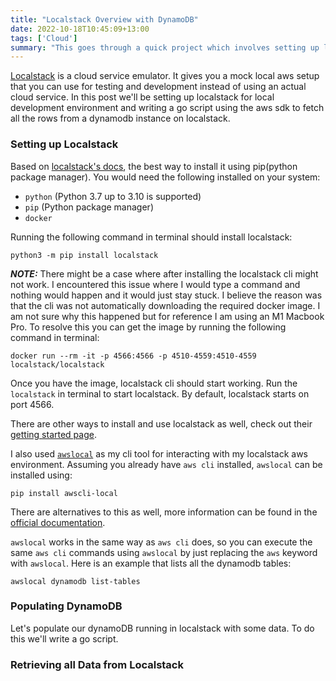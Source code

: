 ```yaml
---
title: "Localstack Overview with DynamoDB"
date: 2022-10-18T10:45:09+13:00
tags: ['Cloud']
summary: "This goes through a quick project which involves setting up localstack as a cloud dev/testing environment and writing a go script using the aws sdk for it."
---
```


[Localstack](https://localstack.cloud/) is a cloud service emulator. It gives you a mock local aws setup that you can use for testing and development instead of using an actual cloud service. In this post we'll be setting up localstack for local development environment and writing a go script using the aws sdk to fetch all the rows from a dynamodb instance on localstack.

### Setting up Localstack
Based on [localstack's docs](https://docs.localstack.cloud/get-started/), the best way to install it using pip(python package manager). You would need the following installed on your system:
- `python` (Python 3.7 up to 3.10 is supported)
- `pip` (Python package manager)
- `docker`

Running the following command in terminal should install localstack:
```console
python3 -m pip install localstack
```
**_NOTE:_**  There might be a case where after installing the localstack cli might not work. I encountered this issue where I would type a command and nothing would happen and it would just stay stuck. I believe the reason was that the cli was not automatically downloading the required docker image. I am not sure why this happened but for reference I am using an M1 Macbook Pro. To resolve this you can get the image by running the following command in terminal:
```console
docker run --rm -it -p 4566:4566 -p 4510-4559:4510-4559 localstack/localstack
```
Once you have the image, localstack cli should start working. Run the `localstack` in terminal to start localstack. By default, localstack starts on port 4566.

There are other ways to install and use localstack as well, check out their [getting started page](https://docs.localstack.cloud/get-started/).

I also used [`awslocal`](https://github.com/localstack/awscli-local) as my cli tool for interacting with my localstack aws environment. Assuming you already have `aws cli` installed, `awslocal` can be installed using: 
```console
pip install awscli-local
```
There are alternatives to this as well, more information can be found in the [official documentation](https://docs.localstack.cloud/integrations/aws-cli/).

`awslocal` works in the same way as `aws cli` does, so you can execute the same `aws cli` commands using `awslocal` by just replacing the `aws` keyword with `awslocal`. Here is an example that lists all the dynamodb tables:
```console
awslocal dynamodb list-tables
```

### Populating DynamoDB
Let's populate our dynamoDB running in localstack with some data. To do this we'll write a go script. 

### Retrieving all Data from Localstack
